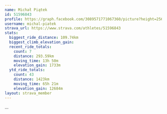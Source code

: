 ```yaml
---
name: Michał Piątek
id: 51596843
profile: https://graph.facebook.com/3089571771067360/picture?height=256&width=256
username: michal-piatek
strava_url: https://www.strava.com/athletes/51596843
stats:
  biggest_ride_distance: 109.74km
  biggest_climb_elevation_gain: 
  recent_ride_totals:
    count: 7
    distance: 293.59km
    moving_time: 13h 50m
    elevation_gain: 1733m
  ytd_ride_totals:
    count: 43
    distance: 1423km
    moving_time: 65h 21m
    elevation_gain: 12684m
layout: strava_member
--- 
```

...
